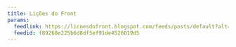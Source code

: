```yaml
---
title: Lições do Front
params:
  feedlink: https://licoesdofront.blogspot.com/feeds/posts/default?alt=rss
  feedid: f89268e225b6d8df5ef91de4526019d5
---
```

